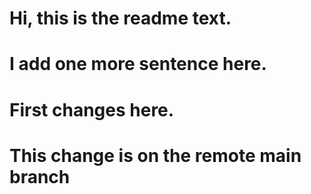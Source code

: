 # Hi, this is the readme text.

# I add one more sentence here.

# First changes here.

# This change is on the remote main branch
